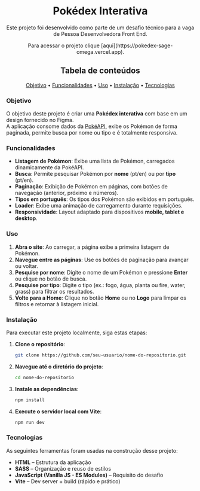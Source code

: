 <h1 align="center">Pokédex Interativa</h1>
<p align="center">Este projeto foi desenvolvido como parte de um desafio técnico para a vaga de Pessoa Desenvolvedora Front End.</p>

<p align="center">Para acessar o projeto clique [aqui](https://pokedex-sage-omega.vercel.app).</p>

<h2 align="center">Tabela de conteúdos</h2>

<p align="center">
 <a href="#objetivo">Objetivo</a> •
 <a href="#funcionalidades"> Funcionalidades</a> • 
 <a href="#uso">Uso</a> • 
 <a href="#instalação">Instalação</a> • 
 <a href="#tecnologias">Tecnologias</a> 
</p>


### Objetivo

O objetivo deste projeto é criar uma **Pokédex interativa** com base em um design fornecido no Figma.  
A aplicação consome dados da [PokéAPI](https://pokeapi.co/), exibe os Pokémon de forma paginada, permite busca por nome ou tipo e é totalmente responsiva.


### Funcionalidades

- **Listagem de Pokémon**: Exibe uma lista de Pokémon, carregados dinamicamente da PokéAPI.
- **Busca**: Permite pesquisar Pokémon por **nome** (pt/en) ou por **tipo** (pt/en).
- **Paginação**: Exibição de Pokémon em páginas, com botões de navegação (anterior, próximo e números).
- **Tipos em português**: Os tipos dos Pokémon são exibidos em português.
- **Loader**: Exibe uma animação de carregamento durante requisições.
- **Responsividade**: Layout adaptado para dispositivos **mobile, tablet e desktop**.


### Uso

1. **Abra o site**: Ao carregar, a página exibe a primeira listagem de Pokémon.
2. **Navegue entre as páginas**: Use os botões de paginação para avançar ou voltar.
3. **Pesquise por nome**: Digite o nome de um Pokémon e pressione **Enter** ou clique no botão de busca.
4. **Pesquise por tipo**: Digite o tipo (ex.: fogo, água, planta ou fire, water, grass) para filtrar os resultados.
5. **Volte para a Home**: Clique no botão **Home** ou no **Logo** para limpar os filtros e retornar à listagem inicial.


### Instalação

Para executar este projeto localmente, siga estas etapas:

1. **Clone o repositório**:
    ```bash
    git clone https://github.com/seu-usuario/nome-do-repositorio.git
    ```

2. **Navegue até o diretório do projeto**:
    ```bash
    cd nome-do-repositorio
    ```
3. **Instale as dependências**:
    ```bash
    npm install
    ```

4. **Execute o servidor local com Vite**:
    ```bash
    npm run dev
    ```

### Tecnologias

As seguintes ferramentas foram usadas na construção desse projeto: 
- **HTML** – Estrutura da aplicação
- **SASS** – Organização e reuso de estilos
- **JavaScript (Vanilla JS - ES Modules)** – Requisito do desafio
- **Vite** – Dev server + build (rápido e prático)

